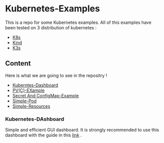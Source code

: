 # Kubernetes-Examples
This is a repo for some Kubernetes examples. All of this examples have been tested on 3 distribution of kubernetes : 
- [K8s](https://github.com/kubernetes/kubernetes)
- [Kind](https://github.com/kubernetes-sigs/kind)
- [K3s](https://github.com/k3s-io/k3s)

## Content
Here is what we are going to see in the repositry !

* [Kuberntes-Dashboard](Kubernetes-Dashboard)
* [PV(C)-EXample](PV(C)-EXample)
* [Secret And ConfigMap-Example](https://github.com/alireza-hdri/Kubernetes-Examples/tree/main/Secret%20And%20ConfigMap-Example)
* [Simple-Pod](Simple-Pod)
* [Simple-Resources](Simple-Resources)

### Kubernetes-DAshboard
Simple and efficient GUI dashboard. It is strongly recommended to use this dashboard with the guide in this [link](https://kubernetes.io/docs/tasks/access-application-cluster/web-ui-dashboard/) .
